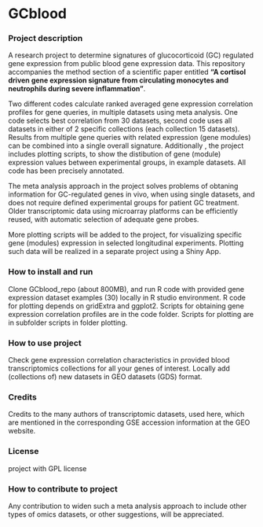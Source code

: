 # GCblood


### Project description

 

A research project  to  determine signatures of glucocorticoid  (GC) regulated gene expression from public blood gene expression data.  This repository  accompanies the method section of a scientific paper entitled  **“A cortisol driven gene expression signature from circulating monocytes and neutrophils during severe inflammation”**.

Two different  codes calculate ranked averaged gene expression correlation profiles for gene queries, in multiple datasets using meta analysis. One code selects best correlation from 30 datasets, second code uses all datasets in either of 2 specific collections (each collection 15 datasets). Results from multiple gene queries with related expression (gene modules) can be combined into a single overall signature. Additionally , the project includes plotting scripts,  to show the distibution of gene (module) expression values between experimental groups,  in example datasets.  All code has been precisely annotated.

 

The meta analysis approach in the project solves problems of obtaning information for GC-regulated genes in vivo, when using single datasets, and does not require defined experimental groups for patient GC treatment.  Older transcriptomic data using microarray platforms can be efficiently reused, with automatic selection of adequate gene probes.

 

More plotting  scripts will be added to the project, for  visualizing specific gene (modules) expression in selected longitudinal experiments.  Plotting such data will be realized in a separate project using a Shiny  App. 

 

### How to install and run

 

Clone GCblood_repo (about 800MB), and run R code with provided gene expression dataset examples (30) locally in R studio environment.  R code for plotting depends on gridExtra and ggplot2. Scripts for  obtaining gene expression correlation profiles are in the code folder. Scripts for plotting are in subfolder scripts in folder plotting.

 

### How  to use project

 

Check gene expression correlation characteristics in provided blood transcriptomics collections for all your genes of interest.  Locally add  (collections of) new datasets in GEO datasets  (GDS) format.  

 

### Credits

 

Credits to the many authors of transcriptomic datasets, used here, which are mentioned in the corresponding GSE accession information at the GEO website.

 

### License



project with GPL license 



### How to contribute to project

 

Any contribution to widen such a meta analysis approach to include other types of omics datasets, or other suggestions, will be appreciated. 